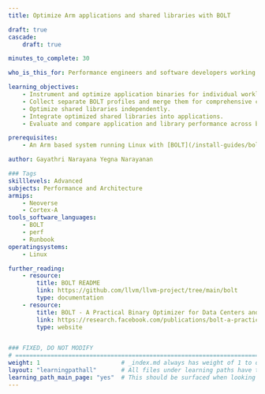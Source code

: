 ```yaml
---
title: Optimize Arm applications and shared libraries with BOLT

draft: true
cascade:
    draft: true

minutes_to_complete: 30

who_is_this_for: Performance engineers and software developers working on Arm platforms who want to optimize both application binaries and shared libraries using BOLT.

learning_objectives: 
    - Instrument and optimize application binaries for individual workload features using BOLT.
    - Collect separate BOLT profiles and merge them for comprehensive code coverage.
    - Optimize shared libraries independently.
    - Integrate optimized shared libraries into applications.
    - Evaluate and compare application and library performance across baseline, isolated, and merged optimization scenarios.

prerequisites:
    - An Arm based system running Linux with [BOLT](/install-guides/bolt/) and [Linux Perf](/install-guides/perf/) installed. 

author: Gayathri Narayana Yegna Narayanan

### Tags
skilllevels: Advanced
subjects: Performance and Architecture
armips:
    - Neoverse
    - Cortex-A
tools_software_languages:
    - BOLT
    - perf
    - Runbook
operatingsystems:
    - Linux

further_reading:
    - resource:
        title: BOLT README
        link: https://github.com/llvm/llvm-project/tree/main/bolt
        type: documentation
    - resource:
        title: BOLT - A Practical Binary Optimizer for Data Centers and Beyond
        link: https://research.facebook.com/publications/bolt-a-practical-binary-optimizer-for-data-centers-and-beyond/
        type: website


### FIXED, DO NOT MODIFY
# ================================================================================
weight: 1                       # _index.md always has weight of 1 to order correctly
layout: "learningpathall"       # All files under learning paths have this same wrapper
learning_path_main_page: "yes"  # This should be surfaced when looking for related content. Only set for _index.md of learning path content.
---
```


